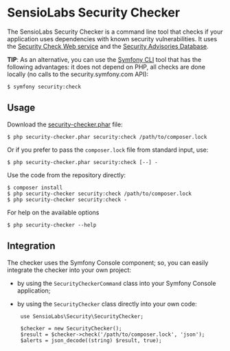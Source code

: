 SensioLabs Security Checker
===========================

The SensioLabs Security Checker is a command line tool that checks if your
application uses dependencies with known security vulnerabilities. It uses the
[Security Check Web service][1] and the [Security Advisories Database][2].

**TIP**: As an alternative, you can use the [Symfony CLI][3] tool that has the
following advantages: it does not depend on PHP, all checks are done locally (no
calls to the security.symfony.com API):

    $ symfony security:check

Usage
-----

Download the [security-checker.phar][4] file:

    $ php security-checker.phar security:check /path/to/composer.lock

Or if you prefer to pass the `composer.lock` file from standard input, use:

    $ php security-checker.phar security:check [--] -

Use the code from the repository directly:

    $ composer install
    $ php security-checker security:check /path/to/composer.lock
    $ php security-checker security:check -

For help on the available options

    $ php security-checker --help

Integration
-----------

The checker uses the Symfony Console component; so, you can easily integrate
the checker into your own project:

 * by using the `SecurityCheckerCommand` class into your Symfony Console
   application;

 * by using the `SecurityChecker` class directly into your own code:

        use SensioLabs\Security\SecurityChecker;

        $checker = new SecurityChecker();
        $result = $checker->check('/path/to/composer.lock', 'json');
        $alerts = json_decode((string) $result, true);

[1]: https://security.symfony.com/
[2]: https://github.com/FriendsOfPHP/security-advisories
[3]: https://symfony.com/download
[4]: https://get.sensiolabs.org/security-checker.phar
